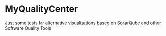 # MyQualityCenter
Just some tests for alternative visualizations based on SonarQube and other Software Quality Tools

